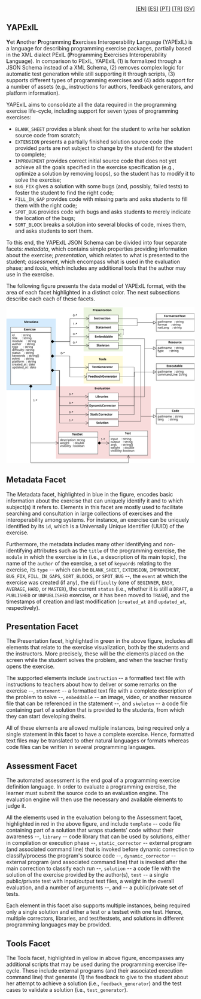 <p align="right">
  <a href="README.md">[EN]</a>
  <a href="README_es.md">[ES]</a>
  <a href="README_pt.md">[PT]</a>
  <a href="README_tr.md">[TR]</a>
  <a href="README_sv.md">[SV]</a>
</p>

## YAPExIL

**Y**et **A**nother **P**rogramming **Ex**ercises **I**nteroperability **L**anguage (YAPExIL) is a language for describing programming exercise packages, partially based in the XML dialect PExIL (**P**rogramming **Ex**ercises **I**nteroperability **L**anguage). In comparison to PExIL, YAPExIL (1) is formalized through a JSON Schema instead of a XML Schema, (2) removes complex logic for automatic test generation while still supporting it through scripts, (3) supports different types of programming exercises and (4) adds support for a number of assets (e.g., instructions for authors, feedback generators, and platform information).

YAPExIL aims to consolidate all the data required in the programming exercise life-cycle, including support for seven types of programming exercises:

 - `BLANK_SHEET` provides a blank sheet for the student to write her solution source code from scratch;
 - `EXTENSION` presents a partially finished solution source code (the provided parts are not subject to change by the student) for the student to complete;
  - `IMPROVEMENT` provides correct initial source code that does not yet achieve all the goals specified in the exercise specification (e.g., optimize a solution by removing loops), so the student has to modify it to solve the exercise;
  - `BUG_FIX` gives a solution with some bugs (and, possibly, failed tests) to foster the student to find the right code;
  - `FILL_IN_GAP` provides code with missing parts and asks students to fill them with the right code;
  - `SPOT_BUG` provides code with bugs and asks students to merely indicate the location of the bugs;
  - `SORT_BLOCK` breaks a solution into several blocks of code, mixes them, and asks students to sort them.

To this end, the YAPExIL JSON Schema can be divided into four separate facets: *metadata*, which contains simple properties providing information about the exercise; *presentation*, which relates to what is presented to the student; *assessment*, which encompass what is used in the evaluation phase; and *tools*, which includes any additional tools that the author may use in the exercise.

The following figure presents the data model of YAPExIL format, with the area of each facet highlighted in a distinct color. The next subsections describe each each of these facets.

![YAPExIL data model](yapexil-data-model.svg)

## Metadata Facet

The Metadata facet, highlighted in blue in the figure, encodes basic information about the exercise that can uniquely identify it and to which subject(s) it refers to. Elements in this facet are mostly used to facilitate searching and consultation in large collections of exercises and the interoperability among systems. For instance, an exercise can be uniquely identified by its `id`, which is a Universally Unique Identifier (UUID) of the exercise.


Furthermore, the metadata includes many other identifying and non-identifying attributes such as the `title` of the programming exercise, the `module` in which the exercise is in (i.e., a description of its main topic), the name of the `author` of the exercise, a set of `keywords` relating to the exercise, its `type` -- which can be `BLANK_SHEET`, `EXTENSION`, `IMPROVEMENT`, `BUG_FIX`, `FILL_IN_GAPS`, `SORT_BLOCKS`, or `SPOT_BUG` --, the `event` at which the exercise was created (if any), the `difficulty` (one of `BEGINNER`, `EASY`, `AVERAGE`, `HARD`, or `MASTER`), the current `status` (i.e., whether it is still a `DRAFT`, a `PUBLISHED` or `UNPUBLISHED` exercise, or it has been moved to `TRASH`), and the timestamps of creation and last modification (`created_at` and `updated_at`, respectively).

## Presentation Facet

The Presentation facet, highlighted in green in the above figure, includes all elements that relate to the exercise visualization, both by the students and the instructors. More precisely, these will be the elements placed on the screen while the student solves the problem, and when the teacher firstly opens the exercise.

The supported elements include `instruction` -- a formatted text file with instructions to teachers about how to deliver or some remarks on the exercise --, `statement` -- a formatted text file with a complete description of the problem to solve --, `embeddable` -- an image, video, or another resource file that can be referenced in the statement --, and `skeleton` -- a code file containing part of a solution that is provided to the students, from which they can start developing theirs. 

All of these elements are allowed multiple instances, being required only a single statement in this facet to have a complete exercise. Hence, formatted text files may be translated to other natural languages or formats whereas code files can be written in several programming languages.

## Assessment Facet

The automated assessment is the end goal of a programming exercise definition language. In order to evaluate a programming exercise, the learner must submit the source code to an evaluation engine. The evaluation engine will then use the necessary and available elements to judge it. 

All the elements used in the evaluation belong to the Assessment facet, highlighted in red in the above figure, and include `template` -- code file containing part of a solution that wraps students' code without their awareness --, `library` -- code library that can be used by solutions, either in compilation or execution phase --, `static_corrector` -- external program (and associated command line) that is invoked before dynamic correction to classify/process the program's source code --, `dynamic_corrector` -- external program (and associated command line) that is invoked after the main correction to classify each run --, `solution` -- a code file with the solution of the exercise provided by the author(s), `test` -- a single public/private test with input/output text files, a weight in the overall evaluation, and a number of arguments --, and   -- a public/private set of tests.

Each element in this facet also supports multiple instances, being required only a single solution and either a test or a testset with one test. Hence, multiple correctors, libraries, and test/testsets, and solutions in different programming languages may be provided.

## Tools Facet

The Tools facet, highlighted in yellow in above figure, encompasses any additional scripts that may be used during the programming exercise life-cycle. These include external programs (and their associated execution command line) that generate (1) the feedback to give to the student about her attempt to achieve a solution (i.e., `feedback_generator`) and the test cases to validate a solution (i.e., `test_generator`).

